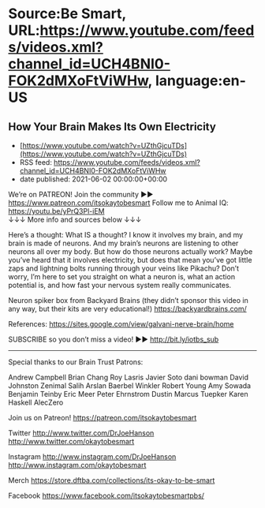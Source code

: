 # Source:Be Smart, URL:https://www.youtube.com/feeds/videos.xml?channel_id=UCH4BNI0-FOK2dMXoFtViWHw, language:en-US

## How Your Brain Makes Its Own Electricity
 - [https://www.youtube.com/watch?v=UZthGjcuTDs](https://www.youtube.com/watch?v=UZthGjcuTDs)
 - RSS feed: https://www.youtube.com/feeds/videos.xml?channel_id=UCH4BNI0-FOK2dMXoFtViWHw
 - date published: 2021-06-02 00:00:00+00:00

We’re on PATREON! Join the community ►► https://www.patreon.com/itsokaytobesmart
Follow me to Animal IQ: https://youtu.be/yPrQ3Pl-iEM  
↓↓↓ More info and sources below ↓↓↓

Here’s a thought: What IS a thought? I know it involves my brain, and my brain is made of neurons. And my brain’s neurons are listening to other neurons all over my body. But how do those neurons actually work? Maybe you’ve heard that it involves electricity, but does that mean you’ve got little zaps and lightning bolts running through your veins like Pikachu? Don’t worry, I’m here to set you straight on what a neuron is, what an action potential is, and how fast your nervous system really communicates.

Neuron spiker box from Backyard Brains (they didn’t sponsor this video in any way, but their kits are very educational!) https://backyardbrains.com/ 

References: https://sites.google.com/view/galvani-nerve-brain/home 

SUBSCRIBE so you don’t miss a video! ►► http://bit.ly/iotbs_sub

-----------

Special thanks to our Brain Trust Patrons:

Andrew Campbell 
Brian Chang
Roy Lasris
Javier Soto
dani bowman
David Johnston
Zenimal
Salih Arslan
Baerbel Winkler
Robert Young
Amy Sowada
Benjamin Teinby
Eric Meer
Peter Ehrnstrom
Dustin
Marcus Tuepker
Karen Haskell
AlecZero

Join us on Patreon! 
https://patreon.com/itsokaytobesmart

Twitter 
http://www.twitter.com/DrJoeHanson
http://www.twitter.com/okaytobesmart 

Instagram 
http://www.instagram.com/DrJoeHanson 
http://www.instagram.com/okaytobesmart 

Merch
https://store.dftba.com/collections/its-okay-to-be-smart

Facebook
https://www.facebook.com/itsokaytobesmartpbs/

